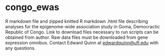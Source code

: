 # congo_ewas
R markdown file and zipped knitted R markdown .html  file describing analyses for the epigenome-wide association study in Goma, Democractic Republic of Congo. Link to download files necessary to run scripts can be obtained from author. Raw data files must be downloaded from gene expression omnibus. Contact Edward Quinn at edwardquinn@ufl.edu with any questions.
